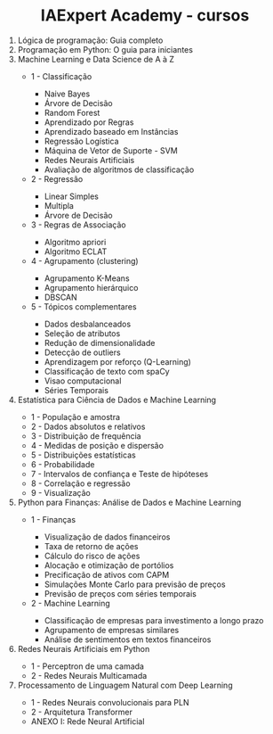 <h1 align='center'> IAExpert Academy - cursos </h1>

<ol> 
  <li> Lógica de programação: Guia completo</li>
  <li> Programação em Python: O guia para iniciantes </li>
  <li> Machine Learning e Data Science de A à Z </li>
    <ul>
      <li> 1 - Classificação </li>
      <ul>
        <li> Naive Bayes </li>
        <li> Árvore de Decisão </li>
        <li> Random Forest </li>
        <li> Aprendizado por Regras </li>
        <li> Aprendizado baseado em Instâncias </li>
        <li> Regressão Logística </li>
        <li> Máquina de Vetor de Suporte - SVM </li>
        <li> Redes Neurais Artificiais </li>
        <li> Avaliação de algoritmos de classificação </li>
      </ul>
      <li> 2 - Regressão </li>
      <ul>
        <li> Linear Simples </li>
        <li> Multipla </li>
        <li> Árvore de Decisão </li>
      </ul>
      <li> 3 - Regras de Associação </li>
      <ul>
        <li> Algoritmo apriori </li>
        <li> Algoritmo ECLAT</li>
      </ul>
      <li> 4 - Agrupamento (clustering)</li>
      <ul> 
        <li> Agrupamento K-Means</li>
        <li> Agrupamento hierárquico </li>
        <li> DBSCAN </li>
      </ul>
      <li> 5 - Tópicos complementares</li>
      <ul> 
        <li> Dados desbalanceados </li>
        <li> Seleção de atributos </li>
        <li> Redução de dimensionalidade </li>
        <li> Detecção de outliers </li>
        <li> Aprendizagem por reforço (Q-Learning) </li>
        <li> Classificação de texto com spaCy </li>
        <li> Visao computacional </li>
        <li> Séries Temporais </li>
      </ul>
  </ul>
  <li> Estatística para Ciência de Dados e Machine Learning </li>
  <ul> 
    <li> 1 - População e amostra </li>
    <li> 2 - Dados absolutos e relativos </li>
    <li> 3 - Distribuição de frequência </li>
    <li> 4 - Medidas de posição e dispersão </li>
    <li> 5 - Distribuições estatísticas </li>
    <li> 6 - Probabilidade </li>
    <li> 7 - Intervalos de confiança e Teste de hipóteses </li>
    <li> 8 - Correlação e regressão </li>
    <li> 9 - Visualização </li>
  </ul>
  <li> Python para Finanças: Análise de Dados e Machine Learning</li>
  <ul> 
    <li> 1 - Finanças </li>
    <ul> 
      <li> Visualização de dados financeiros </li>
      <li> Taxa de retorno de ações </li>
      <li> Cálculo do risco de ações </li>
      <li> Alocação e otimização de portólios </li>
      <li> Precificação de ativos com CAPM </li>
      <li> Simulações Monte Carlo para previsão de preços </li>
      <li> Previsão de preços com séries temporais </li>
    </ul>
    <li> 2 - Machine Learning </li>
    <ul>
      <li> Classificação de empresas para investimento a longo prazo </li>
      <li> Agrupamento de empresas similares </li>
      <li> Análise de sentimentos em textos financeiros </li>
    </ul>
  </ul>
  <li> Redes Neurais Artificiais em Python </li>
  <ul>
      <li> 1 - Perceptron de uma camada</li>
      <li> 2 - Redes Neurais Multicamada</li>
  </ul>
  <li> Processamento de Linguagem Natural com Deep Learning </li>
  <ul> 
    <li> 1 - Redes Neurais convolucionais para PLN </li>
    <li> 2 - Arquitetura Transformer </li>
    <li> ANEXO I: Rede Neural Artificial </li>
  </ul>
</ol>

<!--  
 

  -->
    
